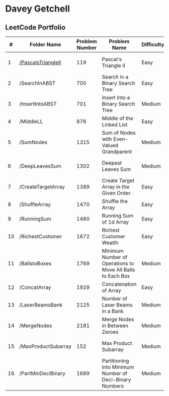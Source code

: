 # Davey Getchell  
## LeetCode Portfolio  

| #  | Folder Name          | Problem Number | Problem Name                                         | Difficulty | Tags                                      | Link |
|----|----------------------|---------------|-----------------------------------------------------|------------|------------------------------------------|------|
| 1  | [/PascalsTriangleII](./PascalsTriangleII)  | 119           | Pascal's Triangle II                               | Easy       | Array, Dynamic Programming              | [Link](https://leetcode.com/problems/pascals-triangle-ii/) |
| 2  | /SearchInABST       | 700           | Search in a Binary Search Tree                    | Easy       | Tree, Binary Search Tree, Binary Tree   | [Link](https://leetcode.com/problems/search-in-a-binary-search-tree/) |
| 3  | /InsertIntoABST     | 701           | Insert Into a Binary Search Tree                  | Medium     | Tree, Binary Search Tree, Binary Tree   | [Link](https://leetcode.com/problems/insert-into-a-binary-search-tree/) |
| 4  | /MiddleLL          | 876           | Middle of the Linked List                         | Easy       | Linked List                             | [Link](https://leetcode.com/problems/middle-of-the-linked-list/) |
| 5  | /SumNodes          | 1315          | Sum of Nodes with Even-Valued Grandparent        | Medium     | BFS, DFS, Binary Tree, Tree             | [Link](https://leetcode.com/problems/sum-of-nodes-with-even-valued-grandparent/) |
| 6  | /DeepLeavesSum     | 1302          | Deepest Leaves Sum                               | Medium     | Tree, Binary Tree, DFS, BFS             | [Link](https://leetcode.com/problems/deepest-leaves-sum/) |
| 7  | /CreateTargetArray | 1389          | Create Target Array in the Given Order           | Easy       | Array                                   | [Link](https://leetcode.com/problems/create-target-array-in-the-given-order/) |
| 8  | /ShuffleArray      | 1470          | Shuffle the Array                                | Easy       | Array                                   | [Link](https://leetcode.com/problems/shuffle-the-array/) |
| 9  | /RunningSum       | 1480          | Running Sum of 1d Array                          | Easy       | Array                                   | [Link](https://leetcode.com/problems/running-sum-of-1d-array/) |
| 10 | /RichestCustomer  | 1672          | Richest Customer Wealth                          | Easy       | Array                                   | [Link](https://leetcode.com/problems/richest-customer-wealth/) |
| 11 | /BallstoBoxes     | 1769          | Minimum Number of Operations to Move All Balls to Each Box | Medium     | Array                                   | [Link](https://leetcode.com/problems/minimum-number-of-operations-to-move-all-balls-to-each-box/) |
| 12 | /ConcatArray      | 1929          | Concatenation of Array                           | Easy       | Array                                   | [Link](https://leetcode.com/problems/concatenation-of-array/) |
| 13 | /LaserBeamsBank   | 2125          | Number of Laser Beams in a Bank                  | Medium     | Array                                   | [Link](https://leetcode.com/problems/number-of-laser-beams-in-a-bank/) |
| 14 | /MergeNodes       | 2181          | Merge Nodes in Between Zeroes                    | Medium     | Linked List                             | [Link](https://leetcode.com/problems/merge-nodes-in-between-zeros/) |
| 15 | /MaxProductSubarray | 152         | Max Product Subarray                             | Medium     | Array, Dynamic Programming              | [Link](https://leetcode.com/problems/maximum-product-subarray/) |
| 16 | /PartMinDeciBinary | 1689         | Partitioning into Minimum Number of Deci-Binary Numbers | Medium  | String, Greedy                      | [Link](https://leetcode.com/problems/partitioning-into-minimum-number-of-deci-binary-numbers/)

 
